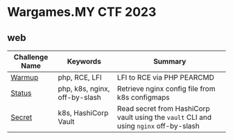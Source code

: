 # Wargames.MY CTF 2023

## web

| Challenge Name | Keywords | Summary |
| --- | --- | --- |
| [Warmup](./web/warmup/) | php, RCE, LFI | LFI to RCE via PHP PEARCMD |
| [Status](./web/status/) | php, k8s, nginx, off-by-slash | Retrieve nginx config file from k8s configmaps |
| [Secret](./web/secret/) | k8s, HashiCorp Vault | Read secret from HashiCorp vault using the `vault` CLI and using `nginx` off-by-slash |
